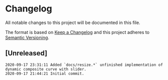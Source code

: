 # Changelog

All notable changes to this project will be documented in this file.

The format is based on [Keep a Changelog](http://keepachangelog.com/en/1.0.0/)
and this project adheres to [Semantic Versioning](http://semver.org/spec/v2.0.0.html).

## [Unreleased]

```
2020-09-17 23:31:11 Added `docs/resize.*` unfinished implementation of dynamic composite curve with slider.
2020-09-17 21:44:21 Initial commit.
```
